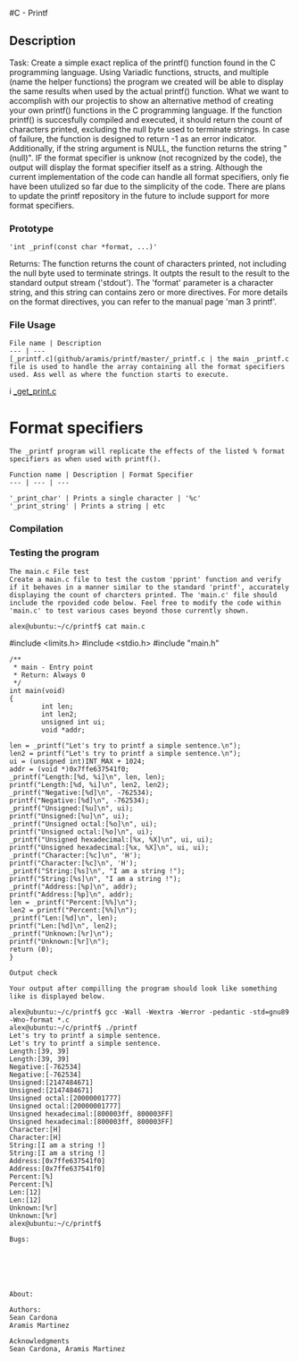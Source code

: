 #C - Printf
## Description
Task: Create a simple exact replica of the printf() function found in the C programming language.
Using Variadic functions, structs, and multiple (name the helper functions) the program we created will be able to display the same results when used by the actual printf() function. What we want to accomplish with our projectis to show an alternative method of creating your own printf() functions in the C programming language. If the function printf() is succesfully compiled and executed, it should return the count of characters printed, excluding the null byte used to terminate strings. In case of failure, the function is designed to return -1 as an error indicator. Additionally, if the string argument is NULL, the function returns the string "(null)". IF the format specifier is unknow (not recognized by the code), the output will display the format specifier itself as a string.
Although the current implementation of the code can handle all format specifiers, only fie have been utulized so far due to the simplicity of the code. There are plans to update the printf repository in the future to include support for more format specifiers.

###  Prototype
	'int _prinf(const char *format, ...)'
	
 Returns: The function returns the count of characters printed, not including the null byte used to terminate strings. It outpts the result to the result to the standard output stream ('stdout'). The 'format' parameter is a character string, and this string can contains zero or more directives. For more details on the format directives, you can refer to the manual page 'man 3 printf'.

### File Usage
	File name | Description
	--- | ---
	[_printf.c](github/aramis/printf/master/_printf.c | the main _printf.c file is used to handle the array containing all the format specifiers used. Ass well as where the function starts to execute.
i	[_get_print.c](github.....)





# Format specifiers
	The _printf program will replicate the effects of the listed % format specifiers as when used with printf().

	Function name | Description | Format Specifier
	--- | --- | ---

	'_print_char' | Prints a single character | '%c'
	'_print_string' | Prints a string | etc


### Compilation


### Testing the program
	The main.c File test
	Create a main.c file to test the custom 'pprint' function and verify if it behaves in a manner similar to the standard 'printf', accurately displaying the count of charcters printed. The 'main.c' file should include the rpovided code below. Feel free to modify the code within 'main.c' to test various cases beyond those currently shown.

	alex@ubuntu:~/c/printf$ cat main.c 
#include <limits.h>
#include <stdio.h>
#include "main.h"

	/**
	 * main - Entry point
	 * Return: Always 0
	 */
	int main(void)
	{
    		int len;
    		int len2;
    		unsigned int ui;
    		void *addr;

    len = _printf("Let's try to printf a simple sentence.\n");
    len2 = printf("Let's try to printf a simple sentence.\n");
    ui = (unsigned int)INT_MAX + 1024;
    addr = (void *)0x7ffe637541f0;
    _printf("Length:[%d, %i]\n", len, len);
    printf("Length:[%d, %i]\n", len2, len2);
    _printf("Negative:[%d]\n", -762534);
    printf("Negative:[%d]\n", -762534);
    _printf("Unsigned:[%u]\n", ui);
    printf("Unsigned:[%u]\n", ui);
    _printf("Unsigned octal:[%o]\n", ui);
    printf("Unsigned octal:[%o]\n", ui);
    _printf("Unsigned hexadecimal:[%x, %X]\n", ui, ui);
    printf("Unsigned hexadecimal:[%x, %X]\n", ui, ui);
    _printf("Character:[%c]\n", 'H');
    printf("Character:[%c]\n", 'H');
    _printf("String:[%s]\n", "I am a string !");
    printf("String:[%s]\n", "I am a string !");
    _printf("Address:[%p]\n", addr);
    printf("Address:[%p]\n", addr);
    len = _printf("Percent:[%%]\n");
    len2 = printf("Percent:[%%]\n");
    _printf("Len:[%d]\n", len);
    printf("Len:[%d]\n", len2);
    _printf("Unknown:[%r]\n");
    printf("Unknown:[%r]\n");
    return (0);
	}	
	
	Output check

	Your output after compilling the program should look like something like is displayed below.

	alex@ubuntu:~/c/printf$ gcc -Wall -Wextra -Werror -pedantic -std=gnu89 -Wno-format *.c
	alex@ubuntu:~/c/printf$ ./printf
	Let's try to printf a simple sentence.
	Let's try to printf a simple sentence.
	Length:[39, 39]
	Length:[39, 39]
	Negative:[-762534]
	Negative:[-762534]
	Unsigned:[2147484671]
	Unsigned:[2147484671]
	Unsigned octal:[20000001777]
	Unsigned octal:[20000001777]
	Unsigned hexadecimal:[800003ff, 800003FF]
	Unsigned hexadecimal:[800003ff, 800003FF]
	Character:[H]
	Character:[H]
	String:[I am a string !]
	String:[I am a string !]
	Address:[0x7ffe637541f0]
	Address:[0x7ffe637541f0]
	Percent:[%]
	Percent:[%]
	Len:[12]
	Len:[12]
	Unknown:[%r]
	Unknown:[%r]
	alex@ubuntu:~/c/printf$
	
	Bugs:






	About:

	Authors:
	Sean Cardona
	Aramis Martinez

	Acknowledgments
	Sean Cardona, Aramis Martinez

